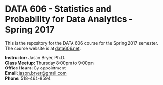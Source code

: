 # DATA 606 - Statistics and Probability for Data Analytics - Spring 2017

This is the repository for the DATA 606 course for the Spring 2017 semester. The course website is at [data606.net](http://data606.net).

**Instructor:** Jason Bryer, Ph.D.  
**Class Meetup:** Thursday 8:00pm to 9:00pm  
**Office Hours:** By appointment  
**Email:** <a href="mailto:jason.bryer@gmail.com?Subject=IS606">jason.bryer@gmail.com</a>    
**Phone:** 518-464-8594  
